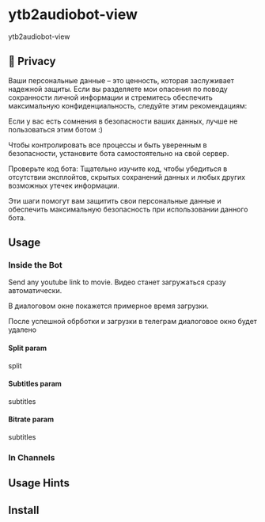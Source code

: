 # ytb2audiobot-view
ytb2audiobot-view

## 🔐 Privacy

Ваши персональные данные – это ценность, которая заслуживает надежной защиты. Если вы разделяете мои опасения по поводу сохранности личной информации и стремитесь обеспечить максимальную конфиденциальность, следуйте этим рекомендациям:

Если у вас есть сомнения в безопасности ваших данных, лучше не пользоваться этим ботом :)

Чтобы контролировать все процессы и быть уверенным в безопасности, установите бота самостоятельно на свой сервер.
  
Проверьте код бота: Тщательно изучите код, чтобы убедиться в отсутствии эксплойтов, скрытых сохранений данных и любых других возможных утечек информации.

Эти шаги помогут вам защитить свои персональные данные и обеспечить максимальную безопасность при использовании данного бота.


## Usage

### Inside the Bot

Send any youtube link to movie. Видео станет загружаться сразу автоматически.

В диалоговом окне покажется примерное время загрузки. 

После успешной обрботки и загрузки в телеграм диалоговое окно будет удалено

#### Split param 

split

#### Subtitles param 

subtitles

#### Bitrate param 

subtitles



### In Channels

## Usage Hints


## Install



































